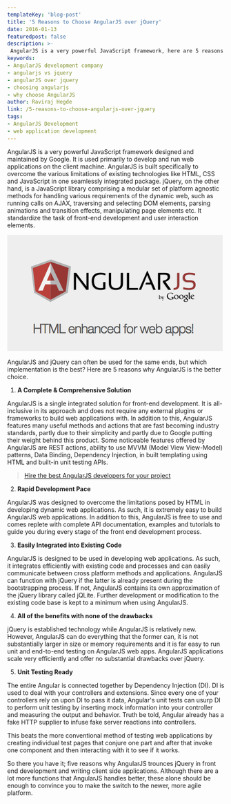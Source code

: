 ```yaml
---
templateKey: 'blog-post'
title: '5 Reasons to Choose AngularJS over jQuery'
date: 2016-01-13
featuredpost: false
description: >-
 AngularJS is a very powerful JavaScript framework, here are 5 reasons to choose AngualrJS over jQuery. Hire Best AngularJS Development Company 
keywords:
- AngularJS development company
- angularjs vs jquery
- angularJS over jquery
- choosing angularjs
- why choose AngularJS
author: Raviraj Hegde  
link: /5-reasons-to-choose-angularjs-over-jquery
tags:
- AngularJS Development
- web application development
---
```


AngularJS is a very powerful JavaScript framework designed and maintained by Google. It is used primarily to develop and run web applications on the client machine. AngularJS is built specifically to overcome the various limitations of existing technologies like HTML, CSS and JavaScript in one seamlessly integrated package. jQuery, on the other hand, is a JavaScript library comprising a modular set of platform agnostic methods for handling various requirements of the dynamic web, such as running calls on AJAX, traversing and selecting DOM elements, parsing animations and transition effects, manipulating page elements etc. It standardize the task of front-end development and user interaction elements.

![Angular_Tutoria][1]

AngularJS and jQuery can often be used for the same ends, but which implementation is the best? Here are 5 reasons why AngularJS is the better choice.

1. **A Complete & Comprehensive Solution**

AngularJS is a single integrated solution for front-end development. It is all-inclusive in its approach and does not require any external plugins or frameworks to build web applications with. In addition to this, AngularJS features many useful methods and actions that are fast becoming industry standards, partly due to their simplicity and partly due to Google putting their weight behind this product. Some noticeable features offered by AngularJS are REST actions, ability to use MVVM (Model View View-Model) patterns, Data Binding, Dependency Injection, in built templating using HTML and built-in unit testing APIs.

> [Hire the best AngularJS developers for your project][2]

2. **Rapid Development Pace**

AngularJS was designed to overcome the limitations posed by HTML in developing dynamic web applications. As such, it is extremely easy to build AngularJS web applications. In addition to this, AngularJS is free to use and comes replete with complete API documentation, examples and tutorials to guide you during every stage of the front end development process.

3. **Easily Integrated into Existing Code**

AngularJS is designed to be used in developing web applications. As such, it integrates efficiently with existing code and processes and can easily communicate between cross platform methods and applications. AngularJS can function with jQuery if the latter is already present during the bootstrapping process. If not, AngularJS contains its own approximation of the jQuery library called jQLite. Further development or modification to the existing code base is kept to a minimum when using AngularJS.

4. **All of the benefits with none of the drawbacks**

jQuery is established technology while AngularJS is relatively new. However, AngularJS can do everything that the former can, it is not substantially larger in size or memory requirements and it is far easy to run unit and end-to-end testing on AngularJS web apps. AngularJS applications scale very efficiently and offer no substantial drawbacks over jQuery.

5. **Unit Testing Ready**

The entire Angular is connected together by Dependency Injection (DI). DI is used to deal with your controllers and extensions. Since every one of your controllers rely on upon DI to pass it data, Angular's unit tests can usurp DI to perform unit testing by inserting mock information into your controller and measuring the output and behavior. Truth be told, Angular already has a fake HTTP supplier to infuse fake server reactions into controllers.

This beats the more conventional method of testing web applications by creating individual test pages that conjure one part and after that invoke one component and then interacting with it to see if it works.

So there you have it; five reasons why AngularJS trounces jQuery in front end development and writing client side applications. Although there are a lot more functions that AngularJS handles better, these alone should be enough to convince you to make the switch to the newer, more agile platform.

[1]: ./images/Angular_Tutoria.png
[2]: /hire-angularjs-development-company/
